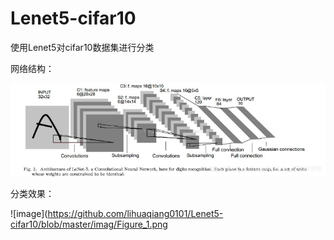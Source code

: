 # Lenet5-cifar10
使用Lenet5对cifar10数据集进行分类

网络结构：

![image](https://github.com/lihuaqiang0101/Lenet5-cifar10/blob/master/imag/20190322144545854.png)


分类效果：

![image](https://github.com/lihuaqiang0101/Lenet5-cifar10/blob/master/imag/Figure_1.png
